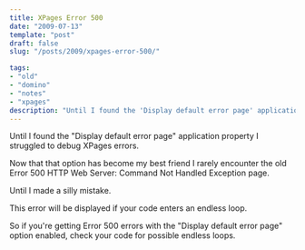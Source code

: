 ```yaml
---
title: XPages Error 500
date: "2009-07-13"
template: "post"
draft: false
slug: "/posts/2009/xpages-error-500/"

tags:
- "old"
- "domino"
- "notes"
- "xpages"
description: "Until I found the 'Display default error page' application property I struggled to debug XPages errors."
---
```

Until I found the "Display default error page" application property I struggled to debug XPages errors.

Now that that option has become my best friend I rarely encounter the old Error 500 HTTP Web Server: Command Not Handled Exception page.

Until I made a silly mistake.

This error will be displayed if your code enters an endless loop.

So if you're getting Error 500 errors with the "Display default error page" option enabled, check your code for possible endless loops.